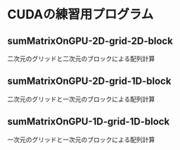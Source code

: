 # CUDAの練習用プログラム
## sumMatrixOnGPU-2D-grid-2D-block
二次元のグリッドと二次元のブロックによる配列計算
## sumMatrixOnGPU-2D-grid-1D-block
二次元のグリッドと一次元のブロックによる配列計算
## sumMatrixOnGPU-1D-grid-1D-block
一次元のグリッドと一次元のブロックによる配列計算
